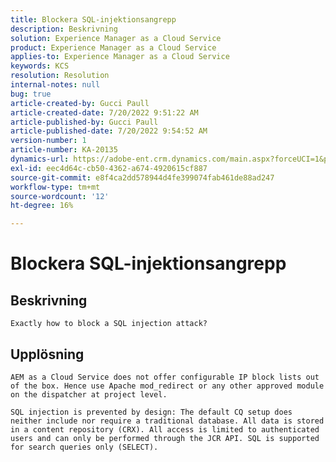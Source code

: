 ```yaml
---
title: Blockera SQL-injektionsangrepp
description: Beskrivning
solution: Experience Manager as a Cloud Service
product: Experience Manager as a Cloud Service
applies-to: Experience Manager as a Cloud Service
keywords: KCS
resolution: Resolution
internal-notes: null
bug: true
article-created-by: Gucci Paull
article-created-date: 7/20/2022 9:51:22 AM
article-published-by: Gucci Paull
article-published-date: 7/20/2022 9:54:52 AM
version-number: 1
article-number: KA-20135
dynamics-url: https://adobe-ent.crm.dynamics.com/main.aspx?forceUCI=1&pagetype=entityrecord&etn=knowledgearticle&id=2da8317b-1108-ed11-82e4-00224809a4ae
exl-id: eec4d64c-cb50-4362-a674-4920615cf887
source-git-commit: e8f4ca2dd578944d4fe399074fab461de88ad247
workflow-type: tm+mt
source-wordcount: '12'
ht-degree: 16%

---
```


# Blockera SQL-injektionsangrepp

## Beskrivning


`Exactly how to block a SQL injection attack?`


## Upplösning


`AEM as a Cloud Service does not offer configurable IP block lists out of the box. Hence use Apache mod_redirect or any other approved module on the dispatcher at project level.`

`SQL injection is prevented by design: The default CQ setup does neither include nor require a traditional database. All data is stored in a content repository (CRX). All access is limited to authenticated users and can only be performed through the JCR API. SQL is supported for search queries only (SELECT).`
